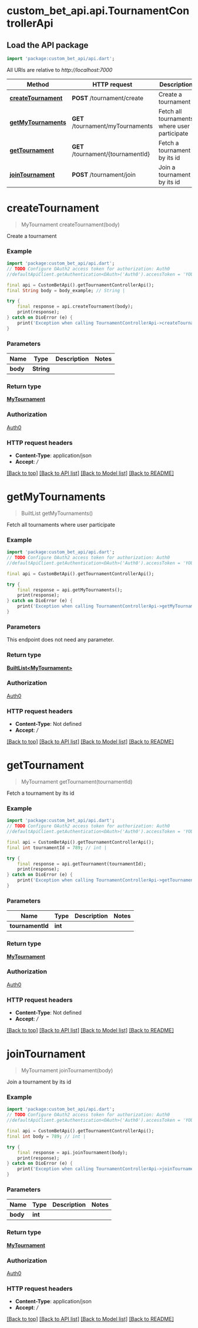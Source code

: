 # custom_bet_api.api.TournamentControllerApi

## Load the API package
```dart
import 'package:custom_bet_api/api.dart';
```

All URIs are relative to *http://localhost:7000*

Method | HTTP request | Description
------------- | ------------- | -------------
[**createTournament**](TournamentControllerApi.md#createtournament) | **POST** /tournament/create | Create a tournament
[**getMyTournaments**](TournamentControllerApi.md#getmytournaments) | **GET** /tournament/myTournaments | Fetch all tournaments where user participate
[**getTournament**](TournamentControllerApi.md#gettournament) | **GET** /tournament/{tournamentId} | Fetch a tournament by its id
[**joinTournament**](TournamentControllerApi.md#jointournament) | **POST** /tournament/join | Join a tournament by its id


# **createTournament**
> MyTournament createTournament(body)

Create a tournament

### Example
```dart
import 'package:custom_bet_api/api.dart';
// TODO Configure OAuth2 access token for authorization: Auth0
//defaultApiClient.getAuthentication<OAuth>('Auth0').accessToken = 'YOUR_ACCESS_TOKEN';

final api = CustomBetApi().getTournamentControllerApi();
final String body = body_example; // String | 

try {
    final response = api.createTournament(body);
    print(response);
} catch on DioError (e) {
    print('Exception when calling TournamentControllerApi->createTournament: $e\n');
}
```

### Parameters

Name | Type | Description  | Notes
------------- | ------------- | ------------- | -------------
 **body** | **String**|  | 

### Return type

[**MyTournament**](MyTournament.md)

### Authorization

[Auth0](../README.md#Auth0)

### HTTP request headers

 - **Content-Type**: application/json
 - **Accept**: */*

[[Back to top]](#) [[Back to API list]](../README.md#documentation-for-api-endpoints) [[Back to Model list]](../README.md#documentation-for-models) [[Back to README]](../README.md)

# **getMyTournaments**
> BuiltList<MyTournament> getMyTournaments()

Fetch all tournaments where user participate

### Example
```dart
import 'package:custom_bet_api/api.dart';
// TODO Configure OAuth2 access token for authorization: Auth0
//defaultApiClient.getAuthentication<OAuth>('Auth0').accessToken = 'YOUR_ACCESS_TOKEN';

final api = CustomBetApi().getTournamentControllerApi();

try {
    final response = api.getMyTournaments();
    print(response);
} catch on DioError (e) {
    print('Exception when calling TournamentControllerApi->getMyTournaments: $e\n');
}
```

### Parameters
This endpoint does not need any parameter.

### Return type

[**BuiltList&lt;MyTournament&gt;**](MyTournament.md)

### Authorization

[Auth0](../README.md#Auth0)

### HTTP request headers

 - **Content-Type**: Not defined
 - **Accept**: */*

[[Back to top]](#) [[Back to API list]](../README.md#documentation-for-api-endpoints) [[Back to Model list]](../README.md#documentation-for-models) [[Back to README]](../README.md)

# **getTournament**
> MyTournament getTournament(tournamentId)

Fetch a tournament by its id

### Example
```dart
import 'package:custom_bet_api/api.dart';
// TODO Configure OAuth2 access token for authorization: Auth0
//defaultApiClient.getAuthentication<OAuth>('Auth0').accessToken = 'YOUR_ACCESS_TOKEN';

final api = CustomBetApi().getTournamentControllerApi();
final int tournamentId = 789; // int | 

try {
    final response = api.getTournament(tournamentId);
    print(response);
} catch on DioError (e) {
    print('Exception when calling TournamentControllerApi->getTournament: $e\n');
}
```

### Parameters

Name | Type | Description  | Notes
------------- | ------------- | ------------- | -------------
 **tournamentId** | **int**|  | 

### Return type

[**MyTournament**](MyTournament.md)

### Authorization

[Auth0](../README.md#Auth0)

### HTTP request headers

 - **Content-Type**: Not defined
 - **Accept**: */*

[[Back to top]](#) [[Back to API list]](../README.md#documentation-for-api-endpoints) [[Back to Model list]](../README.md#documentation-for-models) [[Back to README]](../README.md)

# **joinTournament**
> MyTournament joinTournament(body)

Join a tournament by its id

### Example
```dart
import 'package:custom_bet_api/api.dart';
// TODO Configure OAuth2 access token for authorization: Auth0
//defaultApiClient.getAuthentication<OAuth>('Auth0').accessToken = 'YOUR_ACCESS_TOKEN';

final api = CustomBetApi().getTournamentControllerApi();
final int body = 789; // int | 

try {
    final response = api.joinTournament(body);
    print(response);
} catch on DioError (e) {
    print('Exception when calling TournamentControllerApi->joinTournament: $e\n');
}
```

### Parameters

Name | Type | Description  | Notes
------------- | ------------- | ------------- | -------------
 **body** | **int**|  | 

### Return type

[**MyTournament**](MyTournament.md)

### Authorization

[Auth0](../README.md#Auth0)

### HTTP request headers

 - **Content-Type**: application/json
 - **Accept**: */*

[[Back to top]](#) [[Back to API list]](../README.md#documentation-for-api-endpoints) [[Back to Model list]](../README.md#documentation-for-models) [[Back to README]](../README.md)

